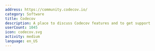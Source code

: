 ```yaml
---
address: https://community.codecov.io/
category: Software
title: Codecov
description: A place to discuss Codecov features and to get support
userCount: 1045
icon: codecov.svg
activity: medium
language: en_US
---
```

